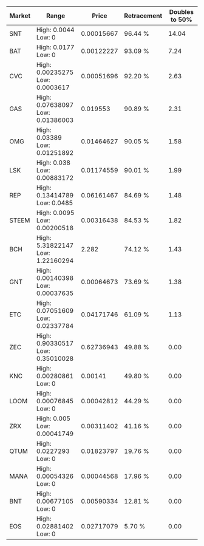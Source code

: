 | Market | Range | Price| Retracement | Doubles to 50% |
| --- | --- | --- | --- | --- |
| SNT | High: 0.0044<br />Low: 0 | 0.00015667 | 96.44 % | 14.04 |
| BAT | High: 0.0177<br />Low: 0 | 0.00122227 | 93.09 % | 7.24 |
| CVC | High: 0.00235275<br />Low: 0.0003617 | 0.00051696 | 92.20 % | 2.63 |
| GAS | High: 0.07638097<br />Low: 0.01386003 | 0.019553 | 90.89 % | 2.31 |
| OMG | High: 0.03389<br />Low: 0.01251892 | 0.01464627 | 90.05 % | 1.58 |
| LSK | High: 0.038<br />Low: 0.00883172 | 0.01174559 | 90.01 % | 1.99 |
| REP | High: 0.13414789<br />Low: 0.0485 | 0.06161467 | 84.69 % | 1.48 |
| STEEM | High: 0.0095<br />Low: 0.00200518 | 0.00316438 | 84.53 % | 1.82 |
| BCH | High: 5.31822147<br />Low: 1.22160294 | 2.282 | 74.12 % | 1.43 |
| GNT | High: 0.00140398<br />Low: 0.00037635 | 0.00064673 | 73.69 % | 1.38 |
| ETC | High: 0.07051609<br />Low: 0.02337784 | 0.04171746 | 61.09 % | 1.13 |
| ZEC | High: 0.90330517<br />Low: 0.35010028 | 0.62736943 | 49.88 % | 0.00 |
| KNC | High: 0.00280861<br />Low: 0 | 0.00141 | 49.80 % | 0.00 |
| LOOM | High: 0.00076845<br />Low: 0 | 0.00042812 | 44.29 % | 0.00 |
| ZRX | High: 0.005<br />Low: 0.00041749 | 0.00311402 | 41.16 % | 0.00 |
| QTUM | High: 0.0227293<br />Low: 0 | 0.01823797 | 19.76 % | 0.00 |
| MANA | High: 0.00054326<br />Low: 0 | 0.00044568 | 17.96 % | 0.00 |
| BNT | High: 0.00677105<br />Low: 0 | 0.00590334 | 12.81 % | 0.00 |
| EOS | High: 0.02881402<br />Low: 0 | 0.02717079 | 5.70 % | 0.00 |
